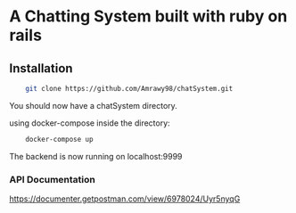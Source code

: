 # A Chatting System built with ruby on rails
## Installation

```bash
    git clone https://github.com/Amrawy98/chatSystem.git
```

You should now have a chatSystem directory.

using docker-compose inside the directory:
```bash
    docker-compose up
```
The backend is now running on localhost:9999
### API Documentation
https://documenter.getpostman.com/view/6978024/Uyr5nyqG
